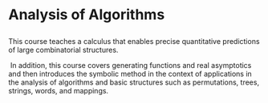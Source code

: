 # <p>Analysis of Algorithms</p>
<p>This course teaches a calculus that&nbsp;enables&nbsp;precise&nbsp;quantitative&nbsp;predictions of large combinatorial structures.</p>
<p>&nbsp;In addition, this course covers generating functions and real asymptotics and then introduces the symbolic method in the context of applications in the analysis of algorithms and basic structures such as permutations, trees, strings, words, and mappings.</p>
